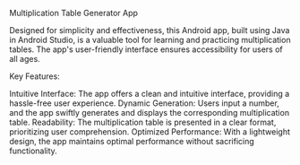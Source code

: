 
Multiplication Table Generator App

Designed for simplicity and effectiveness, this Android app, built using Java in Android Studio, is a valuable tool for learning and practicing multiplication tables. The app's user-friendly interface ensures accessibility for users of all ages.

Key Features:

Intuitive Interface: The app offers a clean and intuitive interface, providing a hassle-free user experience.
Dynamic Generation: Users input a number, and the app swiftly generates and displays the corresponding multiplication table.
Readability: The multiplication table is presented in a clear format, prioritizing user comprehension.
Optimized Performance: With a lightweight design, the app maintains optimal performance without sacrificing functionality.
